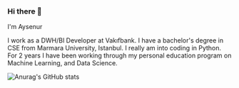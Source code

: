  ### Hi there 👋

I'm Aysenur

I work as a DWH/BI Developer at Vakıfbank. I have a bachelor's degree in CSE from Marmara University, Istanbul. I really am into coding in Python. 
For 2 years I have been working through my personal education program on Machine Learning, and Data Science. 

![Anurag's GitHub stats](https://github-readme-stats.vercel.app/api?username=Aysenuryilmazz&show_icons=true)

